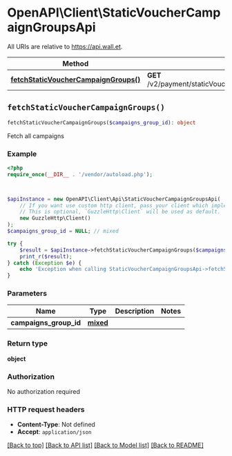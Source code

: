 # OpenAPI\Client\StaticVoucherCampaignGroupsApi

All URIs are relative to https://api.wall.et.

Method | HTTP request | Description
------------- | ------------- | -------------
[**fetchStaticVoucherCampaignGroups()**](StaticVoucherCampaignGroupsApi.md#fetchStaticVoucherCampaignGroups) | **GET** /v2/payment/staticVoucherCampaignGroups/campaigns/{campaignsGroupID} | Fetch all campaigns


## `fetchStaticVoucherCampaignGroups()`

```php
fetchStaticVoucherCampaignGroups($campaigns_group_id): object
```

Fetch all campaigns

### Example

```php
<?php
require_once(__DIR__ . '/vendor/autoload.php');



$apiInstance = new OpenAPI\Client\Api\StaticVoucherCampaignGroupsApi(
    // If you want use custom http client, pass your client which implements `GuzzleHttp\ClientInterface`.
    // This is optional, `GuzzleHttp\Client` will be used as default.
    new GuzzleHttp\Client()
);
$campaigns_group_id = NULL; // mixed

try {
    $result = $apiInstance->fetchStaticVoucherCampaignGroups($campaigns_group_id);
    print_r($result);
} catch (Exception $e) {
    echo 'Exception when calling StaticVoucherCampaignGroupsApi->fetchStaticVoucherCampaignGroups: ', $e->getMessage(), PHP_EOL;
}
```

### Parameters

Name | Type | Description  | Notes
------------- | ------------- | ------------- | -------------
 **campaigns_group_id** | [**mixed**](../Model/.md)|  |

### Return type

**object**

### Authorization

No authorization required

### HTTP request headers

- **Content-Type**: Not defined
- **Accept**: `application/json`

[[Back to top]](#) [[Back to API list]](../../README.md#endpoints)
[[Back to Model list]](../../README.md#models)
[[Back to README]](../../README.md)
